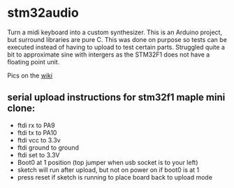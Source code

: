 # stm32audio
Turn a midi keyboard into a custom synthesizer.  This is an Arduino project, but surround libraries are pure C.  This was done on purpose so tests can be executed instead of having to upload to test certain parts.  Struggled quite a bit to approximate sine with intergers as the STM32F1 does not have a floating point unit.  

Pics on the [wiki](https://github.com/richardwa/stm32audio/wiki)

## serial upload instructions for stm32f1 maple mini clone: 
- ftdi rx to PA9
- ftdi tx to PA10 
- ftdi vcc to 3.3v
- ftdi ground to ground
- ftdi set to 3.3V
- Boot0 at 1 position (top jumper when usb socket is to your left)
- sketch will run after upload, but not on power on if boot0 is at 1
- press reset if sketch is running to place board back to upload mode
